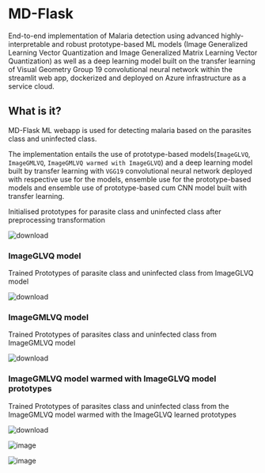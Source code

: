 # MD-Flask
End-to-end implementation of Malaria detection using advanced highly-interpretable and robust prototype-based ML models (Image Generalized Learning Vector Quantization and  Image Generalized Matrix Learning Vector Quantization) as well as a deep learning model built on the transfer learning of Visual Geometry Group 19 convolutional neural network within the streamlit web app, dockerized and deployed on Azure infrastructure as a service cloud.

## What is it?
MD-Flask ML webapp is used for detecting malaria based on the parasites class and uninfected class. 

The implementation entails the use of prototype-based models(```ImageGLVQ```, ```ImageGMLVQ```, ```ImageGMLVQ warmed with ImageGLVQ```) and a deep learning model built by transfer learning with ```VGG19``` convolutional neural network deployed with respective use for the models, ensemble use for the prototype-based models and ensemble use of prototype-based cum CNN model built with transfer learning.


Initialised prototypes for  parasite class and uninfected class after preprocessing transformation

![download](https://user-images.githubusercontent.com/82911284/175720641-109baf6d-653f-435d-8498-bde91a36ab7a.png)

### ImageGLVQ model

Trained Prototypes of parasite class and uninfected class from ImageGLVQ model

![download](https://user-images.githubusercontent.com/82911284/175665273-fca57a7f-f701-4e6f-8708-0071c6141a9a.png)

### ImageGMLVQ model
Trained  Prototypes of parasites class and uninfected class from ImageGMLVQ model

![download](https://user-images.githubusercontent.com/82911284/175665381-fb6b1c5a-146b-4e6e-a647-a006e15dff00.png)


### ImageGMLVQ model warmed with ImageGLVQ model prototypes
Trained Prototypes of parasites class and uninfected class from the ImageGMLVQ model warmed with the ImageGLVQ learned prototypes

![download](https://user-images.githubusercontent.com/82911284/175665202-5df00dda-de61-43dc-8dc9-8162cfa07fcb.png)


![image](https://user-images.githubusercontent.com/82911284/175783302-2e9f8078-5bc4-491b-a3a9-fd48774640cc.png)


![image](https://user-images.githubusercontent.com/82911284/175783378-e0749503-7559-43af-877e-a9cfd67b389d.png)



